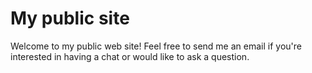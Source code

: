 # My public site

Welcome to my public web site! Feel free to send me an email if you're interested in having a chat or would like to ask a question.

